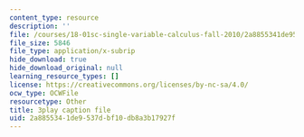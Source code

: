 ```yaml
---
content_type: resource
description: ''
file: /courses/18-01sc-single-variable-calculus-fall-2010/2a8855341de9537dbf10db8a3b17927f_21784.vtt
file_size: 5846
file_type: application/x-subrip
hide_download: true
hide_download_original: null
learning_resource_types: []
license: https://creativecommons.org/licenses/by-nc-sa/4.0/
ocw_type: OCWFile
resourcetype: Other
title: 3play caption file
uid: 2a885534-1de9-537d-bf10-db8a3b17927f
---
```

